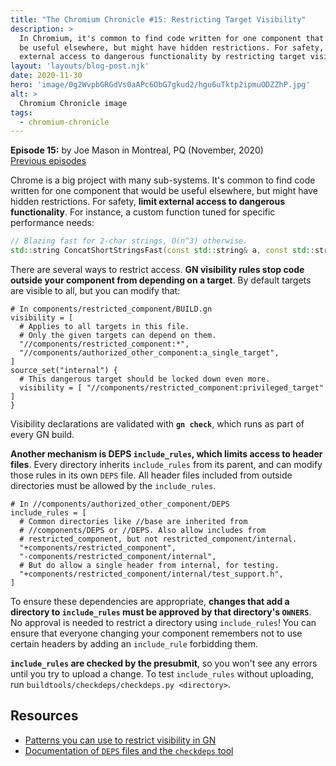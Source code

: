 ```yaml
---
title: "The Chromium Chronicle #15: Restricting Target Visibility"
description: >
  In Chromium, it's common to find code written for one component that would
  be useful elsewhere, but might have hidden restrictions. For safety, limit
  external access to dangerous functionality by restricting target visibility.
layout: 'layouts/blog-post.njk'
date: 2020-11-30
hero: 'image/0g2WvpbGRGdVs0aAPc6ObG7gkud2/hgu6uTktp2ipmuODZZhP.jpg'
alt: >
  Chromium Chronicle image
tags:
  - chromium-chronicle
---
```


**Episode 15:** by Joe Mason in Montreal, PQ (November, 2020)<br>
[Previous episodes](/tags/chromium-chronicle/)

Chrome is a big project with many sub-systems. It's common to find code
written for one component that would be useful elsewhere, but might have hidden
restrictions. For safety, **limit external access to dangerous functionality**.
For instance, a custom function tuned for specific performance needs:

```cpp
// Blazing fast for 2-char strings, O(n^3) otherwise.
std::string ConcatShortStringsFast(const std::string& a, const std::string& b);
```

There are several ways to restrict access. **GN visibility rules stop code
outside your component from depending on a target**. By default targets are
visible to all, but you can modify that:

```text
# In components/restricted_component/BUILD.gn
visibility = [
  # Applies to all targets in this file.
  # Only the given targets can depend on them.
  "//components/restricted_component:*",
  "//components/authorized_other_component:a_single_target",
]
source_set("internal") {
  # This dangerous target should be locked down even more.
  visibility = [ "//components/restricted_component:privileged_target" ]
}
```

Visibility declarations are validated with **`gn check`**, which runs as part
of every GN build.

**Another mechanism is DEPS `include_rules`, which limits access to header files**.
Every directory inherits `include_rules` from its parent, and can modify those
rules in its own `DEPS` file. All header files included from outside
directories must be allowed by the `include_rules`.

```text
# In //components/authorized_other_component/DEPS
include_rules = [
  # Common directories like //base are inherited from
  # //components/DEPS or //DEPS. Also allow includes from
  # restricted_component, but not restricted_component/internal.
  "+components/restricted_component",
  "-components/restricted_component/internal",
  # But do allow a single header from internal, for testing.
  "+components/restricted_component/internal/test_support.h",
]
```

To ensure these dependencies are appropriate, **changes that add a directory
to `include_rules` must be approved by that directory's `OWNERS`**. No
approval is needed to restrict a directory using `include_rules`! You can
ensure that everyone changing your component remembers not to use certain
headers by adding an `include_rule` forbidding them.

**`include_rules` are checked by the presubmit**, so you won't see any
errors until you try to upload a change. To test `include_rules` without
uploading, run `buildtools/checkdeps/checkdeps.py <directory>`.

## Resources

* [Patterns you can use to restrict visibility in GN][gn-ref]
* [Documentation of `DEPS` files and the `checkdeps` tool][deps-docs]

[gn-ref]: https://gn.googlesource.com/gn/+/master/docs/reference.md#var_visibility
[deps-docs]: https://chromium.googlesource.com/chromium/src/+/master/buildtools/checkdeps/README.md
